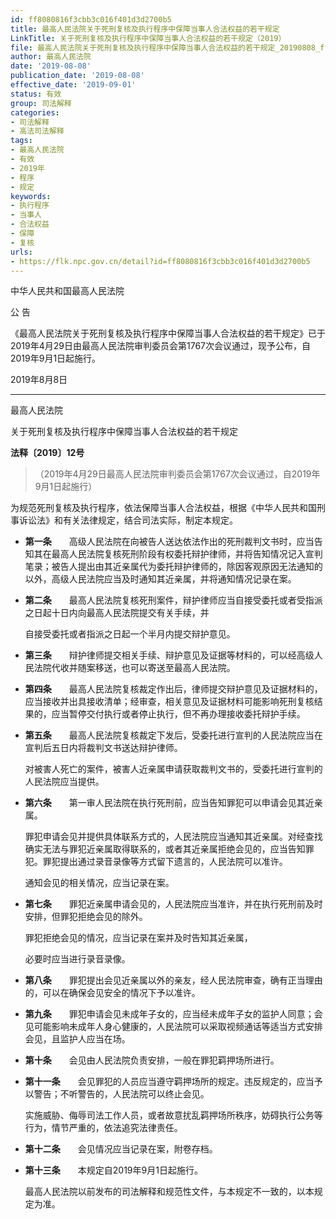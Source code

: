 ```yaml
---
id: ff8080816f3cbb3c016f401d3d2700b5
title: 最高人民法院关于死刑复核及执行程序中保障当事人合法权益的若干规定
LinkTitle: 关于死刑复核及执行程序中保障当事人合法权益的若干规定（2019）
file: 最高人民法院关于死刑复核及执行程序中保障当事人合法权益的若干规定_20190808_ff8080816f3cbb3c016f401d3d2700b5.docx
author: 最高人民法院
date: '2019-08-08'
publication_date: '2019-08-08'
effective_date: '2019-09-01'
status: 有效
group: 司法解释
categories:
- 司法解释
- 高法司法解释
tags:
- 最高人民法院
- 有效
- 2019年
- 程序
- 规定
keywords:
- 执行程序
- 当事人
- 合法权益
- 保障
- 复核
urls:
- https://flk.npc.gov.cn/detail?id=ff8080816f3cbb3c016f401d3d2700b5
---
```


中华人民共和国最高人民法院

公 告

《最高人民法院关于死刑复核及执行程序中保障当事人合法权益的若干规定》已于2019年4月29日由最高人民法院审判委员会第1767次会议通过，现予公布，自2019年9月1日起施行。

2019年8月8日

---

最高人民法院

关于死刑复核及执行程序中保障当事人合法权益的若干规定

**法释〔2019〕12号**

> （2019年4月29日最高人民法院审判委员会第1767次会议通过，自2019年9月1日起施行）

为规范死刑复核及执行程序，依法保障当事人合法权益，根据《中华人民共和国刑事诉讼法》和有关法律规定，结合司法实际，制定本规定。

- **第一条**　　高级人民法院在向被告人送达依法作出的死刑裁判文书时，应当告知其在最高人民法院复核死刑阶段有权委托辩护律师，并将告知情况记入宣判笔录；被告人提出由其近亲属代为委托辩护律师的，除因客观原因无法通知的以外，高级人民法院应当及时通知其近亲属，并将通知情况记录在案。

- **第二条**　　最高人民法院复核死刑案件，辩护律师应当自接受委托或者受指派之日起十日内向最高人民法院提交有关手续，并

  自接受委托或者指派之日起一个半月内提交辩护意见。

- **第三条**　　辩护律师提交相关手续、辩护意见及证据等材料的，可以经高级人民法院代收并随案移送，也可以寄送至最高人民法院。

- **第四条**　　最高人民法院复核裁定作出后，律师提交辩护意见及证据材料的，应当接收并出具接收清单；经审查，相关意见及证据材料可能影响死刑复核结果的，应当暂停交付执行或者停止执行，但不再办理接收委托辩护手续。

- **第五条**　　最高人民法院复核裁定下发后，受委托进行宣判的人民法院应当在宣判后五日内将裁判文书送达辩护律师。

  对被害人死亡的案件，被害人近亲属申请获取裁判文书的，受委托进行宣判的人民法院应当提供。

- **第六条**　　第一审人民法院在执行死刑前，应当告知罪犯可以申请会见其近亲属。

  罪犯申请会见并提供具体联系方式的，人民法院应当通知其近亲属。对经查找确实无法与罪犯近亲属取得联系的，或者其近亲属拒绝会见的，应当告知罪犯。罪犯提出通过录音录像等方式留下遗言的，人民法院可以准许。

  通知会见的相关情况，应当记录在案。

- **第七条**　　罪犯近亲属申请会见的，人民法院应当准许，并在执行死刑前及时安排，但罪犯拒绝会见的除外。

  罪犯拒绝会见的情况，应当记录在案并及时告知其近亲属，

  必要时应当进行录音录像。

- **第八条**　　罪犯提出会见近亲属以外的亲友，经人民法院审查，确有正当理由的，可以在确保会见安全的情况下予以准许。

- **第九条**　　罪犯申请会见未成年子女的，应当经未成年子女的监护人同意；会见可能影响未成年人身心健康的，人民法院可以采取视频通话等适当方式安排会见，且监护人应当在场。

- **第十条**　　会见由人民法院负责安排，一般在罪犯羁押场所进行。

- **第十一条**　　会见罪犯的人员应当遵守羁押场所的规定。违反规定的，应当予以警告；不听警告的，人民法院可以终止会见。

  实施威胁、侮辱司法工作人员，或者故意扰乱羁押场所秩序，妨碍执行公务等行为，情节严重的，依法追究法律责任。

- **第十二条**　　会见情况应当记录在案，附卷存档。

- **第十三条**　　本规定自2019年9月1日起施行。

  最高人民法院以前发布的司法解释和规范性文件，与本规定不一致的，以本规定为准。
